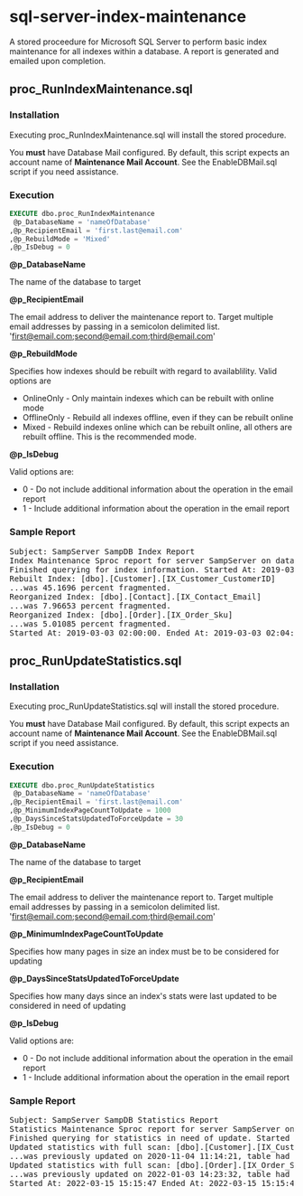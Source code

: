 # sql-server-index-maintenance

A stored proceedure for Microsoft SQL Server to perform basic index maintenance for all indexes within a database. A report is generated and emailed upon completion.

## proc_RunIndexMaintenance.sql

### Installation

Executing proc_RunIndexMaintenance.sql will install the stored procedure.

You **must** have Database Mail configured. By default, this script expects an account name of **Maintenance Mail Account**. See the EnableDBMail.sql script if you need assistance.

### Execution

````sql
EXECUTE dbo.proc_RunIndexMaintenance
 @p_DatabaseName = 'nameOfDatabase'
,@p_RecipientEmail = 'first.last@email.com'
,@p_RebuildMode = 'Mixed'
,@p_IsDebug = 0
````

**@p_DatabaseName**

The name of the database to target

**@p_RecipientEmail**

The email address to deliver the maintenance report to. Target multiple email addresses by passing in a semicolon delimited list. 'first@email.com;second@email.com;third@email.com'

**@p_RebuildMode**

Specifies how indexes should be rebuilt with regard to availablility. Valid options are
* OnlineOnly - Only maintain indexes which can be rebuilt with online mode
* OfflineOnly - Rebuild all indexes offline, even if they can be rebuilt online
* Mixed - Rebuild indexes online which can be rebuilt online, all others are rebuilt offline. This is the recommended mode.

**@p_IsDebug**

Valid options are:
* 0 - Do not include additional information about the operation in the email report
* 1 - Include additional information about the operation in the email report

### Sample Report

<pre>Subject: SampServer SampDB Index Report
Index Maintenance Sproc report for server SampServer on database: SampDB
Finished querying for index information. Started At: 2019-03-03 02:00:00 Ended At: 2019-03-03 02:02:32 Took 2 seconds
Rebuilt Index: [dbo].[Customer].[IX_Customer_CustomerID]
...was 45.1696 percent fragmented.
Reorganized Index: [dbo].[Contact].[IX_Contact_Email]
...was 7.96653 percent fragmented.
Reorganized Index: [dbo].[Order].[IX_Order_Sku]
...was 5.01085 percent fragmented.
Started At: 2019-03-03 02:00:00. Ended At: 2019-03-03 02:04:24. Total Execution Time in Minutes: 4</pre>

## proc_RunUpdateStatistics.sql

### Installation

Executing proc_RunUpdateStatistics.sql will install the stored procedure.

You **must** have Database Mail configured. By default, this script expects an account name of **Maintenance Mail Account**. See the EnableDBMail.sql script if you need assistance.

### Execution

````sql
EXECUTE dbo.proc_RunUpdateStatistics
 @p_DatabaseName = 'nameOfDatabase'
,@p_RecipientEmail = 'first.last@email.com'
,@p_MinimumIndexPageCountToUpdate = 1000
,@p_DaysSinceStatsUpdatedToForceUpdate = 30
,@p_IsDebug = 0
````

**@p_DatabaseName**

The name of the database to target

**@p_RecipientEmail**

The email address to deliver the maintenance report to. Target multiple email addresses by passing in a semicolon delimited list. 'first@email.com;second@email.com;third@email.com'

**@p_MinimumIndexPageCountToUpdate**

Specifies how many pages in size an index must be to be considered for updating

**@p_DaysSinceStatsUpdatedToForceUpdate**

Specifies how many days since an index's stats were last updated to be considered in need of updating

**@p_IsDebug**

Valid options are:
* 0 - Do not include additional information about the operation in the email report
* 1 - Include additional information about the operation in the email report

### Sample Report

<pre>Subject: SampServer SampDB Statistics Report
Statistics Maintenance Sproc report for server SampServer on database: SampDB
Finished querying for statistics in need of update. Started At: 2022-03-15 15:15:47 Ended At: 2022-03-15 15:15:47 Took 0 seconds
Updated statistics with full scan: [dbo].[Customer].[IX_Customer_CustomerID]
...was previously updated on 2020-11-04 11:14:21, table had 85573 rows at time of last update, and table now has 100799 rows.
Updated statistics with full scan: [dbo].[Order].[IX_Order_Sku]
...was previously updated on 2022-01-03 14:23:32, table had 7729 rows at time of last update, and table now has 16448 rows.
Started At: 2022-03-15 15:15:47 Ended At: 2022-03-15 15:15:47 Total Execution Time in Minutes: 0
</pre>